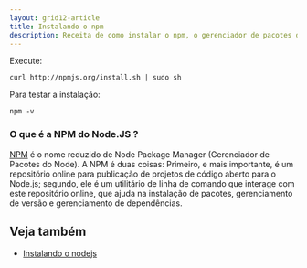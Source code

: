 ```yaml
---
layout: grid12-article
title: Instalando o npm
description: Receita de como instalar o npm, o gerenciador de pacotes do node.
---
```



Execute:

    curl http://npmjs.org/install.sh | sudo sh


Para testar a instalação:

    npm -v


### O que é a NPM do Node.JS ?

[NPM](http://nodebr.com/o-que-e-a-npm-do-nodejs/ "link-externo") é o nome reduzido de Node Package Manager (Gerenciador de Pacotes do Node). A NPM é duas coisas: Primeiro, e mais 
importante, é um repositório online para publicação de projetos de código aberto para o Node.js; segundo, ele é um 
utilitário de linha de comando que interage com este repositório online, que ajuda na instalação de pacotes, gerenciamento
de versão e gerenciamento de dependências.


Veja também
---

- [Instalando o nodejs](/linux/cookbook/nodejs/)